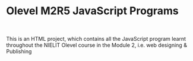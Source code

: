# Olevel M2R5 JavaScript Programs
<br>
<p>This is an HTML project, which contains all the JavaScript program learnt throughout the NIELIT Olevel course in the Module 2, i.e. web designing & Publishing</p>
